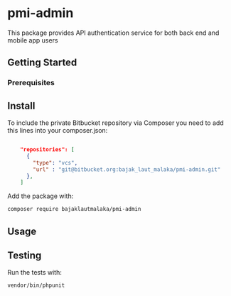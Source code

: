 # pmi-admin

This package provides API authentication service for both back end and mobile app users

## Getting Started

### Prerequisites



## Install
To include the private Bitbucket repository via Composer you need to add this lines into your composer.json:

```json

    "repositories": [
      {
        "type": "vcs",
        "url" : "git@bitbucket.org:bajak_laut_malaka/pmi-admin.git"
      },
    ]
```

Add the package with:

```bash
composer require bajaklautmalaka/pmi-admin
```


## Usage



## Testing
Run the tests with:

``` bash
vendor/bin/phpunit
```
